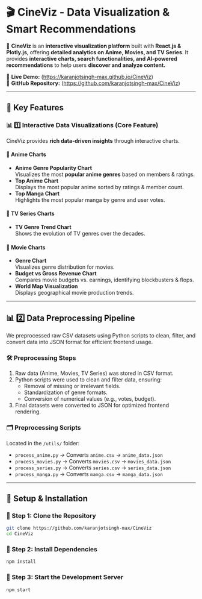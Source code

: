 # 🎬 CineViz - Data Visualization & Smart Recommendations

🚀 **CineViz** is an **interactive visualization platform** built with **React.js & Plotly.js**, offering **detailed analytics on Anime, Movies, and TV Series**. It provides **interactive charts, search functionalities, and AI-powered recommendations** to help users **discover and analyze content.**

🔗 **Live Demo:** (https://karanjotsingh-max.github.io/CineViz)  
🔗 **GitHub Repository:** (https://github.com/karanjotsingh-max/CineViz)

---

## **🌟 Key Features**

### **📊 1️⃣ Interactive Data Visualizations (Core Feature)**
CineViz provides **rich data-driven insights** through interactive charts.

#### **🔹 Anime Charts**
- **Anime Genre Popularity Chart**  
  Visualizes the most **popular anime genres** based on members & ratings.
- **Top Anime Chart**  
  Displays the most popular anime sorted by ratings & member count.
- **Top Manga Chart**  
  Highlights the most popular manga by genre and user votes.

#### **🔹 TV Series Charts**
- **TV Genre Trend Chart**  
  Shows the evolution of TV genres over the decades.

#### **🔹 Movie Charts**
- **Genre Chart**  
  Visualizes genre distribution for movies.
- **Budget vs Gross Revenue Chart**  
  Compares movie budgets vs. earnings, identifying blockbusters & flops.
- **World Map Visualization**  
  Displays geographical movie production trends.

---

## **📊 2️⃣ Data Preprocessing Pipeline**
We preprocessed raw CSV datasets using Python scripts to clean, filter, and convert data into JSON format for efficient frontend usage.

### **🛠️ Preprocessing Steps**
1. Raw data (Anime, Movies, TV Series) was stored in CSV format.
2. Python scripts were used to clean and filter data, ensuring:
   - Removal of missing or irrelevant fields.
   - Standardization of genre formats.
   - Conversion of numerical values (e.g., votes, budget).
3. Final datasets were converted to JSON for optimized frontend rendering.

### **🗂️ Preprocessing Scripts**
Located in the `/utils/` folder:
- `process_anime.py` → Converts `anime.csv` → `anime_data.json`
- `process_movies.py` → Converts `movies.csv` → `movies_data.json`
- `process_series.py` → Converts `series.csv` → `series_data.json`
- `process_manga.py` → Converts `manga.csv` → `manga_data.json`

---

## **📖 Setup & Installation**

### 🔹 Step 1: Clone the Repository
```bash
git clone https://github.com/karanjotsingh-max/CineViz
cd CineViz
```
### 🔹 Step 2: Install Dependencies
```bash
npm install
```
### 🔹 Step 3: Start the Development Server
```bash
npm start
```
